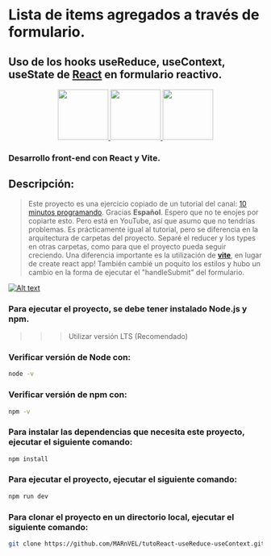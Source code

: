 # Lista de items agregados a través de formulario.
## Uso de los hooks useReduce, useContext, useState de [React][1] en formulario reactivo.

<div align="center" style={display: flex}>
    <span>
        <a href="https://reactjs.org/" target="_blank">
            <img width="100" src="https://logotyp.us/files/react.svg">
        </a>
    </span>
    <span>
        <a href="https://vitejs.dev/" target="_blank">
            <img width="100" src='https://vitejs.dev/logo-with-shadow.png'>
        </a>
    </span>
    <span>
        <a href="https://es.javascript.info/" target="_blank">
            <img width="100" src='https://upload.wikimedia.org/wikipedia/commons/6/6a/JavaScript-logo.png'>
        </a>
    </span>
</div>

### Desarrollo front-end con __React__ y **Vite**.

## Descripción:
> Este proyecto es una ejercicio copiado de un tutorial del canal: [10 minutos programando][2].
> Gracias **Español**. Espero que no te enojes por copiarte esto. Pero está en YouTube, así que asumo que no tendrías problemas.
> Es prácticamente igual al tutorial, pero se diferencia en la arquitectura de carpetas del proyecto. Separé el reducer y los types en otras carpetas, como para que el proyecto pueda seguir creciendo.
> Una diferencia importante es la utilización de **[vite][3]**, en lugar de create react app!
>También cambié un poquito los estilos y hubo un cambio en la forma de ejecutar el "handleSubmit" del formulario.


[![Alt text](https://img.youtube.com/vi/j2-X0Pck9jk/0.jpg)](https://www.youtube.com/watch?v=j2-X0Pck9jk)

### Para ejecutar el proyecto, se debe tener instalado __Node.js__ y __npm__.

>>> Utilizar versión LTS (Recomendado)

### Verificar versión de Node con:
```bash
node -v
```

### Verificar versión de npm con:
```bash	
npm -v
```

### Para instalar las dependencias que necesita este proyecto, ejecutar el siguiente comando:

```bash
npm install
```

### Para ejecutar el proyecto, ejecutar el siguiente comando:

```bash
npm run dev
```

### Para clonar el proyecto en un directorio local, ejecutar el siguiente comando:

```bash
git clone https://github.com/MARnVEL/tutoReact-useReduce-useContext.git
```
[1]: https://reactjs.org/
[2]: https://www.youtube.com/@10MinutosProgramando
[3]: https://vitejs.dev/

